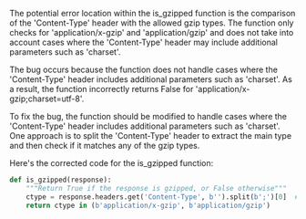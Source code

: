 The potential error location within the is_gzipped function is the comparison of the 'Content-Type' header with the allowed gzip types. The function only checks for 'application/x-gzip' and 'application/gzip' and does not take into account cases where the 'Content-Type' header may include additional parameters such as 'charset'.

The bug occurs because the function does not handle cases where the 'Content-Type' header includes additional parameters such as 'charset'. As a result, the function incorrectly returns False for 'application/x-gzip;charset=utf-8'.

To fix the bug, the function should be modified to handle cases where the 'Content-Type' header includes additional parameters such as 'charset'. One approach is to split the 'Content-Type' header to extract the main type and then check if it matches any of the gzip types.

Here's the corrected code for the is_gzipped function:

```python
def is_gzipped(response):
    """Return True if the response is gzipped, or False otherwise"""
    ctype = response.headers.get('Content-Type', b'').split(b';')[0]  # Extract the main type
    return ctype in (b'application/x-gzip', b'application/gzip')
```